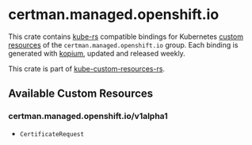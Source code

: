 <!--
SPDX-FileCopyrightText: The kube-custom-resources-rs Authors
SPDX-License-Identifier: 0BSD
 -->

# certman.managed.openshift.io

This crate contains [kube-rs](https://kube.rs/) compatible bindings for Kubernetes [custom resources](https://kubernetes.io/docs/tasks/extend-kubernetes/custom-resources/custom-resource-definitions/) of the `certman.managed.openshift.io` group. Each binding is generated with [kopium](https://github.com/kube-rs/kopium), updated and released weekly.

This crate is part of [kube-custom-resources-rs](https://github.com/metio/kube-custom-resources-rs).

## Available Custom Resources

### certman.managed.openshift.io/v1alpha1
- `CertificateRequest`
